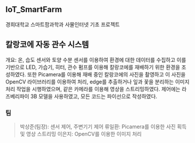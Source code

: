 ## IoT_SmartFarm
경희대학교 스마트팜과학과 사물인터넷 기초 프로젝트
## 칼랑코에 자동 관수 시스템


개요: 온, 습도 센서와 토양 수분 센서를 이용하여 환경에 대한 데이터를 수집하고 이를 기반으로 LED, 가습기, 히터, 관수 펌프를 이용해 칼랑코에를 재배하기 위한 환경을 조성하였다. 또한 Picamera를 이용해 재배 중인 칼랑코에의 사진을 촬영하고 이 사진을 OpenCV 라이브러리를 이용하여 처리, edge를 추출하거나 잎과 꽃을 분리하는 이미지 처리 작업을 시행하였으며, 같은 카메라를 이용해 영상을 스트리밍하였다. 제어에는 라즈베리파이 3B 모델을 사용하였고, 모든 코드는 파이선으로 작성하였다. 

### 팀
> 박상준(팀장): 센서 제어, 주변기기 제어
> 류일환: Picamera를 이용한 사진 획득 및 영상 스트리밍
> 이은지: OpenCV를 이용한 이미지 처리
